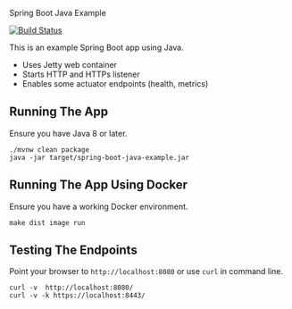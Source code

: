 Spring Boot Java Example

[![Build Status](https://travis-ci.org/jecklgamis/spring-boot-scala-example.svg?branch=master)](https://travis-ci.org/jecklgamis/spring-boot-scala-example)

This is an example Spring Boot app using Java.

* Uses Jetty web container
* Starts HTTP and HTTPs listener
* Enables some actuator endpoints (health, metrics)

## Running The App
Ensure you have Java 8 or later.
```
./mvnw clean package
java -jar target/spring-boot-java-example.jar
```

## Running The App Using Docker
Ensure you have a working Docker environment.
```
make dist image run
```

## Testing The Endpoints
Point your browser to `http://localhost:8080` or use `curl` in command line.

```
curl -v  http://localhost:8080/
curl -v -k https://localhost:8443/
```

